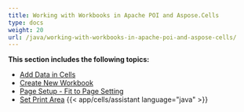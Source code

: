 ```yaml
---
title: Working with Workbooks in Apache POI and Aspose.Cells
type: docs
weight: 20
url: /java/working-with-workbooks-in-apache-poi-and-aspose-cells/
---
```


 **This section includes the following topics:**

- [Add Data in Cells](/cells/java/add-data-in-cells/)
- [Create New Workbook](/cells/java/create-new-workbook/)
- [Page Setup - Fit to Page Setting](/cells/java/page-setup-fit-to-page-setting/)
- [Set Print Area](/cells/java/set-print-area/)
{{< app/cells/assistant language="java" >}}